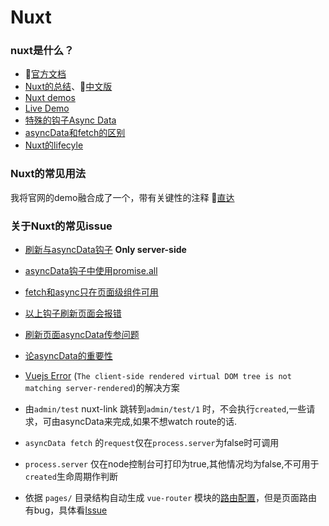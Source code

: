 # Nuxt

### nuxt是什么？
- 🐬[官方文档](https://nuxtjs.org/)
- [Nuxt的总结](https://www.sitepoint.com/nuxt-js-universal-vue-js/)、🚀[中文版](https://w3ctech.com/topic/2067) 
- [Nuxt demos](https://github.com/nuxt/nuxt.js/tree/dev/examples)
- [Live Demo](https://nuxtjs.org/examples)
- [特殊的钩子Async Data](https://zendev.com/2018/06/07/async-data-options-in-vue-nuxt.html)
- [asyncData和fetch的区别](https://github.com/nuxt/nuxt.js/issues/1432)
- [Nuxt的lifecyle](https://github.com/nuxt/nuxt.js/issues/2521)

### Nuxt的常见用法
我将官网的demo融合成了一个，带有关键性的注释
🚀[直达](https://github.com/webkws/nuxt-examples)

### 关于Nuxt的常见issue <Badge text="0.10.1+" type="stable"/>
- [刷新与asyncData钩子](https://nuxtjs.org/api#the-asyncdata-method) **Only server-side**
- [asyncData钩子中使用promise.all](https://github.com/nuxt/nuxt.js/issues/978)
- [fetch和async只在页面级组件可用](https://github.com/nuxt/nuxt.js/issues/1133)
- [以上钩子刷新页面会报错](https://github.com/nuxt/nuxt.js/issues/2492#issuecomment-374859362)
- [刷新页面asyncData传参问题](https://stackoverflow.com/questions/46127680/in-nuxt-js-vue-js-no-parameters-are-passed-in-refresh-f5)
- [论asyncData的重要性](https://stackoverflow.com/questions/48005548/what-is-different-between-asyncdata-and-methods-in-nuxt-js)
- [Vuejs Error](https://stackoverflow.com/questions/47862591/vuejs-error-the-client-side-rendered-virtual-dom-tree-is-not-matching-server-re?rq=1) (`The client-side rendered virtual DOM tree is not matching server-rendered`)的解决方案


- 由`admin/test` nuxt-link 跳转到`admin/test/1` 时，不会执行`created`,一些请求，可由asyncData来完成,如果不想watch route的话.
- `asyncData fetch` 的`request`仅在`process.server`为false时可调用
- `process.server` 仅在node控制台可打印为true,其他情况均为false,不可用于`created`生命周期作判断
- 依据 `pages/` 目录结构自动生成 `vue-router` 模块的[路由配置](https://zh.nuxtjs.org/guide/routing)，但是页面路由有bug，具体看[Issue](https://github.com/nuxt/nuxt.js/issues)
    